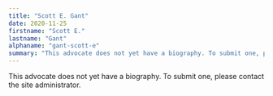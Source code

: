 ```yaml
---
title: "Scott E. Gant"
date: 2020-11-25
firstname: "Scott E."
lastname: "Gant"
alphaname: "gant-scott-e"
summary: "This advocate does not yet have a biography. To submit one, please contact the site administrator."
---
```

This advocate does not yet have a biography. To submit one, please contact the site administrator.

